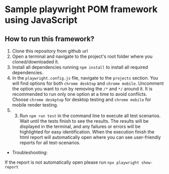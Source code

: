 # Sample playwright POM framework using JavaScript

 ## How to run this framework?

1) Clone this repository from github url
2) Open a terminal and navigate to the project's root folder where you cloned/downloaded it.
3) Install all dependencies running `npm install` to install all required dependencies.
4) In the `playwright.config.js` file, navigate to the `projects` section. You will find options for both `chrome desktop` and `chrome mobile`. Uncomment the option you want to run by removing the `/*` and `*/` around it. It is recommended to run only one option at a time to avoid conflicts. Choose `chrome deskptop` for desktop testing and `chrome mobile` for mobile render testing.
5) 3. Run `npm run test` in the command line to execute all test scenarios. Wait until the tests finish to see the results. The results will be displayed in the terminal, and any failures or errors will be highlighted for easy identification. When the execution finish the html report will
automatically open where you can see user-friendly reports for all test-scenarios.


- Troubleshooting:

If the report is not automatically open please run `npx playwright show-report`